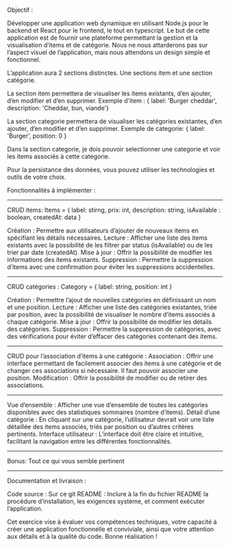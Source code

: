 Objectif :

Développer une application web dynamique en utilisant Node.js pour le backend et React pour le frontend, le tout en typescript.
Le but de cette application est de fournir une plateforme permettant la gestion et la visualisation d’items et de catégorie.
Nous ne nous attarderons pas sur l’aspect visuel de l’application, mais nous attendons un design simple et fonctionnel.

L’application aura 2 sections distinctes. Une sections item et une section catégorie.

La section item permettera de visualiser les items existants, d’en ajouter, d’en modifier et d’en supprimer.
Exemple d'item : { label: 'Burger cheddar', description: 'Cheddar, bun, viande'}

La section categorie permettera de visualiser les catégories existantes, d’en ajouter, d’en modifier et d’en supprimer.
Exemple de categorie: { label: 'Burger', position: 0 }

Dans la section categorie, je dois pouvoir selectionner une categorie et voir les items associés à cette categorie.

Pour la persistance des données, vous pouvez utiliser les technologies et outils de votre choix.

Fonctionnalités à implémenter :

------
CRUD items:
Items = { label: stirng, prix: int, description: string, isAvailable : boolean, createdAt: data }

Création : Permettre aux utilisateurs d’ajouter de nouveaux items en spécifiant les détails nécessaires.
Lecture : Afficher une liste des items existants avec la possibilité de les filtrer par status (isAvailable) ou de les trier par date (createdAt).
Mise à jour : Offrir la possibilité de modifier les informations des items existants.
Suppression : Permettre la suppression d’items avec une confirmation pour éviter les suppressions accidentelles.

------
CRUD catégories :
Category = { label: string, position: int }

Création : Permettre l’ajout de nouvelles catégories en définissant un nom et une position.
Lecture : Afficher une liste des catégories existantes, triée par position, avec la possibilité de visualiser le nombre d’items associés à chaque catégorie.
Mise à jour : Offrir la possibilité de modifier les détails des catégories.
Suppression : Permettre la suppression de catégories, avec des vérifications pour éviter d’effacer des catégories contenant des items.

------
CRUD pour l’association d’items à une catégorie :
Association : Offrir une interface permettant de facilement associer des items à une catégorie et de changer ces associations si nécessaire. Il faut pouvoir associer une position.
Modification : Offrir la possibilité de modifier ou de retirer des associations.

------
Vue d’ensemble : Afficher une vue d’ensemble de toutes les catégories disponibles avec des statistiques sommaires (nombre d’items).
Détail d’une catégorie : En cliquant sur une catégorie, l’utilisateur devrait voir une liste détaillée des items associés, triés par position ou d’autres critères pertinents.
Interface utilisateur : L’interface doit être claire et intuitive, facilitant la navigation entre les différentes fonctionnalités.

------
Bonus:
Tout ce qui vous semble pertinent

------
Documentation et livraison :

Code source : Sur ce git
README : Inclure à la fin du fichier README la procédure d’installation, les exigences système, et comment exécuter l’application.

Cet exercice vise à évaluer vos compétences techniques, votre capacité à créer une application fonctionnelle et conviviale, ainsi que votre attention aux détails et à la qualité du code. Bonne réalisation !
